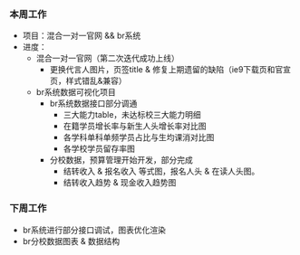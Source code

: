 ### 本周工作
* 项目：混合一对一官网 && br系统
* 进度： 
    * 混合一对一官网（第二次迭代成功上线）
        * 更换代言人图片，页签title & 修复上期遗留的缺陷（ie9下载页和官宣页，样式错乱&兼容）
    * br系统数据可视化项目
        * br系统数据接口部分调通
            * 三大能力table，未达标校三大能力明细
            * 在籍学员增长率与新生人头增长率对比图
            * 各学科单科单频学员占比与生均课消对比图
            * 各学校学员留存率图
        * 分校数据，预算管理开始开发，部分完成
            * 结转收入 & 报名收入 等式图，报名人头 & 在读人头图。
            * 结转收入趋势 & 现金收入趋势图
### 下周工作
* br系统进行部分接口调试，图表优化渲染
* br分校数据图表 & 数据结构







